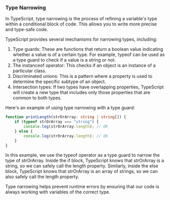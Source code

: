 ### Type Narrowing
In TypeScript, type narrowing is the process of refining a variable's type within a conditional block of code. This allows you to write more precise and type-safe code.

TypeScript provides several mechanisms for narrowing types, including:
1. Type guards: These are functions that return a boolean value indicating whether a value is of a certain type. For example, typeof can be used as a type guard to check if a value is a string or not.
2. The instanceof operator: This checks if an object is an instance of a particular class.
3. Discriminated unions: This is a pattern where a property is used to determine the specific subtype of an object.
4. Intersection types: If two types have overlapping properties, TypeScript will create a new type that includes only those properties that are common to both types.

Here's an example of using type narrowing with a type guard:

```typescript
function printLength(strOrArray: string | string[]) {
    if (typeof strOrArray === "string") {
        console.log(strOrArray.length); // OK
    } else {
        console.log(strOrArray.length); // OK
    }
}
```

In this example, we use the typeof operator as a type guard to narrow the type of strOrArray. Inside the if block, TypeScript knows that strOrArray is a string, so we can safely call the length property. Similarly, inside the else block, TypeScript knows that strOrArray is an array of strings, so we can also safely call the length property.

Type narrowing helps prevent runtime errors by ensuring that our code is always working with variables of the correct type.